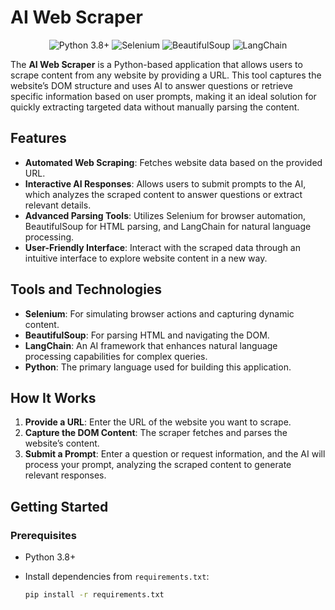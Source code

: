 # AI Web Scraper

<p align="center">
    <img src="https://img.shields.io/badge/python-3.8%2B-blue" alt="Python 3.8+">
    <img src="https://img.shields.io/badge/selenium-3.141.0-green" alt="Selenium">
    <img src="https://img.shields.io/badge/BeautifulSoup-4.9.3-orange" alt="BeautifulSoup">
    <img src="https://img.shields.io/badge/langchain-0.0.9-purple" alt="LangChain">
</p>

The **AI Web Scraper** is a Python-based application that allows users to scrape content from any website by providing a URL. This tool captures the website’s DOM structure and uses AI to answer questions or retrieve specific information based on user prompts, making it an ideal solution for quickly extracting targeted data without manually parsing the content.

## Features

- **Automated Web Scraping**: Fetches website data based on the provided URL.
- **Interactive AI Responses**: Allows users to submit prompts to the AI, which analyzes the scraped content to answer questions or extract relevant details.
- **Advanced Parsing Tools**: Utilizes Selenium for browser automation, BeautifulSoup for HTML parsing, and LangChain for natural language processing.
- **User-Friendly Interface**: Interact with the scraped data through an intuitive interface to explore website content in a new way.

## Tools and Technologies

- **Selenium**: For simulating browser actions and capturing dynamic content.
- **BeautifulSoup**: For parsing HTML and navigating the DOM.
- **LangChain**: An AI framework that enhances natural language processing capabilities for complex queries.
- **Python**: The primary language used for building this application.

## How It Works

1. **Provide a URL**: Enter the URL of the website you want to scrape.
2. **Capture the DOM Content**: The scraper fetches and parses the website’s content.
3. **Submit a Prompt**: Enter a question or request information, and the AI will process your prompt, analyzing the scraped content to generate relevant responses.

## Getting Started

### Prerequisites

- Python 3.8+
- Install dependencies from `requirements.txt`:
  
  ```bash
  pip install -r requirements.txt

